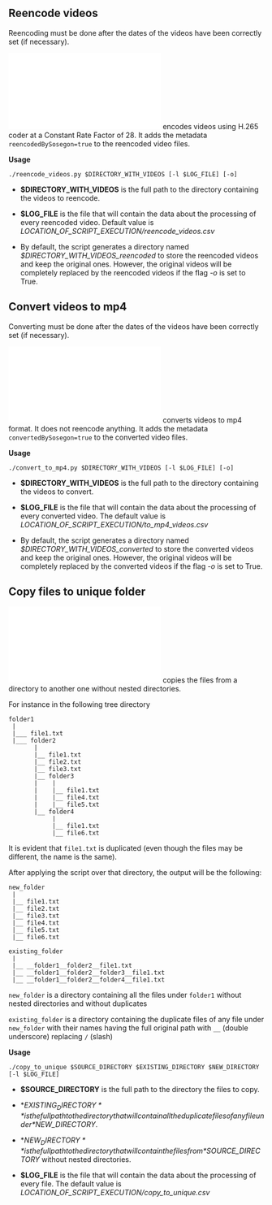 ## Reencode videos

Reencoding must be done after the dates of the videos have been correctly set (if necessary). 

![reencode_videos.py](reencode_videos.py) encodes videos using H.265 coder at a Constant Rate Factor of 28. It adds the metadata `reencodedBySosegon=true` to the reencoded video files.

**Usage**

```
./reencode_videos.py $DIRECTORY_WITH_VIDEOS [-l $LOG_FILE] [-o]
```

- **$DIRECTORY_WITH_VIDEOS** is the full path to the directory containing the videos to reencode. 

- **$LOG_FILE** is the file that will contain the data about the processing of every reencoded video. Default value is *LOCATION_OF_SCRIPT_EXECUTION/reencode_videos.csv*

- By default, the script generates a directory named *$DIRECTORY_WITH_VIDEOS_reencoded* to store the reencoded videos and keep the original ones. However, the original videos will be completely replaced by the reencoded videos if the flag *-o* is set to True.

## Convert videos to mp4
Converting must be done after the dates of the videos have been correctly set (if necessary). 

![convert_to_mp4.py](convert_to_mp4.py) converts videos to mp4 format. It does not reencode anything. It adds the metadata `convertedBySosegon=true` to the converted video files.

**Usage**

```
./convert_to_mp4.py $DIRECTORY_WITH_VIDEOS [-l $LOG_FILE] [-o]
```

- **$DIRECTORY_WITH_VIDEOS** is the full path to the directory containing the videos to convert. 

- **$LOG_FILE** is the file that will contain the data about the processing of every converted video. The default value is *LOCATION_OF_SCRIPT_EXECUTION/to_mp4_videos.csv*

- By default, the script generates a directory named *$DIRECTORY_WITH_VIDEOS_converted* to store the converted videos and keep the original ones. However, the original videos will be completely replaced by the converted videos if the flag *-o* is set to True.

## Copy files to unique folder

![copy_to_unique.py](copy_to_unique.py) copies the files from a directory to another one without nested directories. 

For instance in the following tree directory
```
folder1
 |
 |___ file1.txt
 |___ folder2
       |
       |__ file1.txt
       |__ file2.txt
       |__ file3.txt
       |__ folder3
       |    |
       |    |__ file1.txt
       |    |__ file4.txt
       |    |__ file5.txt
       |__ folder4
            |
            |__ file1.txt
            |__ file6.txt
```

It is evident that `file1.txt` is duplicated (even though the files may be different, the name is the same).

After applying the script over that directory, the output will be the following:

```
new_folder
 |
 |__ file1.txt
 |__ file2.txt
 |__ file3.txt
 |__ file4.txt
 |__ file5.txt
 |__ file6.txt
```

```
existing_folder
 |
 |__ __folder1__folder2__file1.txt
 |__ __folder1__folder2__folder3__file1.txt
 |__ __folder1__folder2__folder4__file1.txt
```

`new_folder` is a directory containing all the files under `folder1` without nested directories and without duplicates

`existing_folder` is a directory containing the duplicate files of any file under `new_folder` with their names having the full original path with `__` (double underscore) replacing `/` (slash)

**Usage**

```
./copy_to_unique $SOURCE_DIRECTORY $EXISTING_DIRECTORY $NEW_DIRECTORY [-l $LOG_FILE]
```

- **$SOURCE_DIRECTORY** is the full path to the directory the files to copy. 

- **$EXISTING_DIRECTORY** is the full path to the directory that will contain all the duplicate files of any file under *$NEW_DIRECTORY*. 

- **$NEW_DIRECTORY** is the full path to the directory that will contain the files from *$SOURCE_DIRECTORY* without nested directories. 

- **$LOG_FILE** is the file that will contain the data about the processing of every file. The default value is *LOCATION_OF_SCRIPT_EXECUTION/copy_to_unique.csv*